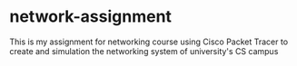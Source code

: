 # network-assignment
This is my assignment for networking course using Cisco Packet Tracer to create and simulation the networking system of university's CS campus
